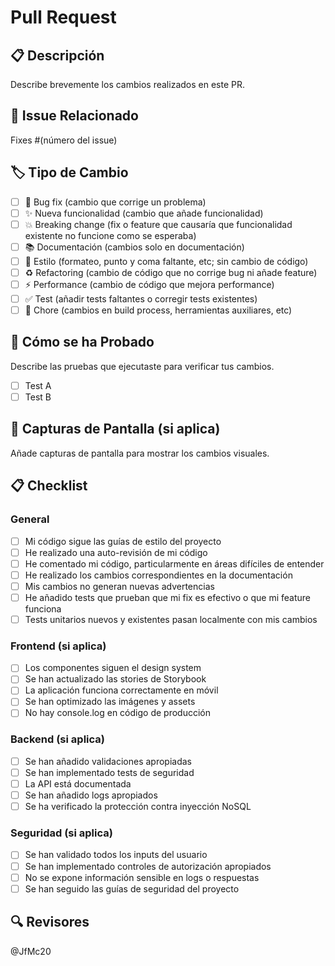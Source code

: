 # Pull Request

## 📋 Descripción

Describe brevemente los cambios realizados en este PR.

## 🔗 Issue Relacionado

Fixes #(número del issue)

## 🏷️ Tipo de Cambio

- [ ] 🐛 Bug fix (cambio que corrige un problema)
- [ ] ✨ Nueva funcionalidad (cambio que añade funcionalidad)
- [ ] 💥 Breaking change (fix o feature que causaría que funcionalidad existente no funcione como se esperaba)
- [ ] 📚 Documentación (cambios solo en documentación)
- [ ] 🎨 Estilo (formateo, punto y coma faltante, etc; sin cambio de código)
- [ ] ♻️ Refactoring (cambio de código que no corrige bug ni añade feature)
- [ ] ⚡ Performance (cambio de código que mejora performance)
- [ ] ✅ Test (añadir tests faltantes o corregir tests existentes)
- [ ] 🔧 Chore (cambios en build process, herramientas auxiliares, etc)

## 🧪 Cómo se ha Probado

Describe las pruebas que ejecutaste para verificar tus cambios.

- [ ] Test A
- [ ] Test B

## 📱 Capturas de Pantalla (si aplica)

Añade capturas de pantalla para mostrar los cambios visuales.

## 📋 Checklist

### General
- [ ] Mi código sigue las guías de estilo del proyecto
- [ ] He realizado una auto-revisión de mi código
- [ ] He comentado mi código, particularmente en áreas difíciles de entender
- [ ] He realizado los cambios correspondientes en la documentación
- [ ] Mis cambios no generan nuevas advertencias
- [ ] He añadido tests que prueban que mi fix es efectivo o que mi feature funciona
- [ ] Tests unitarios nuevos y existentes pasan localmente con mis cambios

### Frontend (si aplica)
- [ ] Los componentes siguen el design system
- [ ] Se han actualizado las stories de Storybook
- [ ] La aplicación funciona correctamente en móvil
- [ ] Se han optimizado las imágenes y assets
- [ ] No hay console.log en código de producción

### Backend (si aplica)
- [ ] Se han añadido validaciones apropiadas
- [ ] Se han implementado tests de seguridad
- [ ] La API está documentada
- [ ] Se han añadido logs apropiados
- [ ] Se ha verificado la protección contra inyección NoSQL

### Seguridad (si aplica)
- [ ] Se han validado todos los inputs del usuario
- [ ] Se han implementado controles de autorización apropiados
- [ ] No se expone información sensible en logs o respuestas
- [ ] Se han seguido las guías de seguridad del proyecto

## 🔍 Revisores

@JfMc20